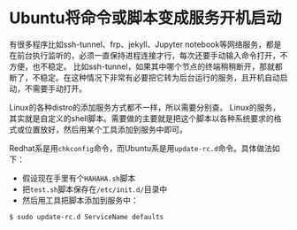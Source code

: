 # Ubuntu将命令或脚本变成服务开机启动

有很多程序比如ssh-tunnel、frp、jekyll、Jupyter notebook等网络服务，都是在前台执行监听的，必须一直保持进程连接才行，每次还要手动输入命令打开，不方便，也不稳定。
比如ssh-tunnel，如果其中哪个节点的终端稍稍断开，那就都断了，不稳定。在这种情况下非常有必要把它转为后台运行的服务，且开机自动启动，不需要手动打开。

Linux的各种distro的添加服务方式都不一样，所以需要分别查。
Linux的服务，其实就是自定义的shell脚本。需要做的主要就是把这个脚本以各种系统要求的格式或位置放好，然后用某个工具添加到服务中即可。

Redhat系是用`chkconfig`命令，而Ubuntu系是用`update-rc.d`命令。具体做法如下：
- 假设现在手里有个`HAHAHA.sh`脚本
- 把`test.sh`脚本保存在`/etc/init.d/`目录中
- 然后用工具把脚本添加到服务中：
```sh
$ sudo update-rc.d ServiceName defaults
```